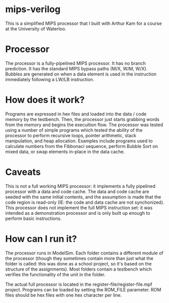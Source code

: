 # mips-verilog
This is a simplified MIPS processor that I built with Arthur Kam for a course at the University of Waterloo.

# Processor
The processor is a fully-pipelined MIPS processor. It has no branch prediction. It has the standard MIPS bypass paths (M/X, W/M, W/X). Bubbles are generated on when a data element is used in the instruction immediately following a LW/LB instruction. 

# How does it work?
Programs are expressed in hex files and loaded into the data / code memory by the testbench. Then, the processor just starts grabbing words from the memory and begins the execuition flow. The processor was tested using a number of simple programs which tested the ability of the processor to perform recursive loops, pointer arithmetic, stack manipulation, and heap allocation. Examples include programs used to calculate numbers from the Fibbonaci sequence, perform Bubble Sort on mixed data, or swap elements in-place in the data cache.

# Caveats
This is not a full working MIPS processor: it implements a fully pipelined processor with a data and code cache. The data and code cache are seeded with the same initial contents, and the assumption is made that the code region is read-only (IE: the code and data cache are not synchonized). This processor does not implement the full MIPS instruction set: it was intended as a demonstration processor and is only built up enough to perform basic instructions.

# How can I run it?
The processor runs in ModelSim. Each folder contains a different module of the processor (though they sometimes contain more than just what the folder is called: this was done as a school project, so it's based on the structure of the assignments). Most folders contain a testbench which verifies the functionality of the unit in the folder.

The actual full processor is located in the register-file/register-file.mpf project. Programs can be loaded by setting the ROM_FILE parameter. ROM files should be hex files with one hex character per line.
